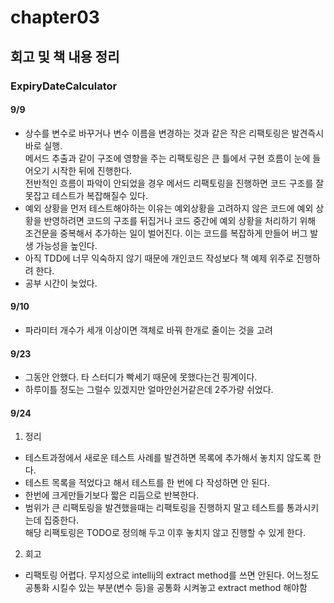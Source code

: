 # chapter03
## 회고 및 책 내용 정리
### ExpiryDateCalculator
#### 9/9
- 상수를 변수로 바꾸거나 변수 이름을 변경하는 것과 같은 작은 리팩토링은 발견즉시 바로 실행.  
  메서드 추출과 같이 구조에 영향을 주는 리팩토링은 큰 틀에서 구현 흐름이 눈에 들어오기 시작한 뒤에 진행한다.  
  전반적인 흐름이 파악이 안되었을 경우 메서드 리팩토링을 진행하면 코드 구조를 잘못잡고 테스트가 복잡해질수 있다.  
- 예외 상황을 먼저 테스트해야하는 이유는 예외상황을 고려하지 않은 코드에 예외 상황을 반영하려면 
  코드의 구조를 뒤집거나 코드 중간에 예외 상황을 처리하기 위해 조건문을 중복해서 추가하는 일이 벌어진다. 
  이는 코드를 복잡하게 만들어 버그 발생 가능성을 높인다.
- 아직 TDD에 너무 익숙하지 않기 때문에 개인코드 작성보다 책 예제 위주로 진행하려 한다.
- 공부 시간이 늦었다.
#### 9/10
- 파라미터 개수가 세개 이상이면 객체로 바꿔 한개로 줄이는 것을 고려
#### 9/23
- 그동안 안했다. 타 스터디가 빡세기 때문에 못했다는건 핑계이다. 
- 하루이틀 정도는 그럴수 있겠지만 얼마안쉰거같은데 2주가량 쉬었다.
#### 9/24
1. 정리
  - 테스트과정에서 새로운 테스트 사례를 발견하면 목록에 추가해서 놓치지 않도록 한다.
  - 테스트 목록을 적었다고 해서 테스트를 한 번에 다 작성하면 안 된다.
  - 한번에 크게만들기보다 짧은 리듬으로 반복한다.
  - 범위가 큰 리팩토링을 발견했을때는 리팩토링을 진행하지 말고 테스트를 통과시키는데 집중한다.  
    해당 리팩토링은 TODO로 정의해 두고 이후 놓치지 않고 진행할 수 있게 한다.

2. 회고
  - 리팩토링 어렵다. 무지성으로 intellij의 extract method를 쓰면 안된다.
    어느정도 공통화 시킬수 있는 부분(변수 등)을 공통화 시켜놓고 extract method 해야함

